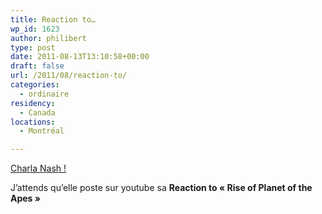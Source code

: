 ```yaml
---
title: Reaction to…
wp_id: 1623
author: philibert
type: post
date: 2011-08-13T13:10:58+00:00
draft: false
url: /2011/08/reaction-to/
categories:
  - ordinaire
residency:
  - Canada
locations:
  - Montréal

---
```

<a target="blank" href="https://fr-ca.actualites.yahoo.com/médecine-une-femme-défigurée-par-un-singe-retrouve-133406789.html">Charla Nash !</a>

J&rsquo;attends qu&rsquo;elle poste sur youtube sa **Reaction to « Rise of Planet of the Apes »**